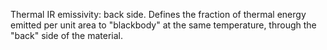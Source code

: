 Thermal IR emissivity: back side. Defines the fraction of thermal energy emitted per unit area to "blackbody" at the same temperature, through the "back" side of the material.